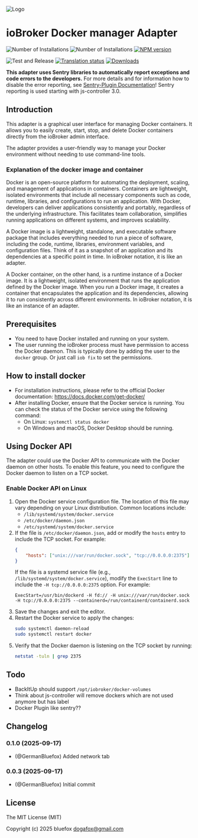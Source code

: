 ![Logo](admin/matter.svg)

# ioBroker Docker manager Adapter

![Number of Installations](http://iobroker.live/badges/matter-installed.svg)
![Number of Installations](http://iobroker.live/badges/matter-stable.svg)
[![NPM version](http://img.shields.io/npm/v/iobroker.matter.svg)](https://www.npmjs.com/package/iobroker.matter)

![Test and Release](https://github.com/ioBroker/ioBroker.matter/workflows/Test%20and%20Release/badge.svg)
[![Translation status](https://weblate.iobroker.net/widgets/adapters/-/matter/svg-badge.svg)](https://weblate.iobroker.net/engage/adapters/?utm_source=widget)
[![Downloads](https://img.shields.io/npm/dm/iobroker.matter.svg)](https://www.npmjs.com/package/iobroker.matter)

**This adapter uses Sentry libraries to automatically report exceptions and code errors to the developers.**
For more details and for information how to disable the error reporting, see [Sentry-Plugin Documentation](https://github.com/ioBroker/plugin-sentry#plugin-sentry)!
Sentry reporting is used starting with js-controller 3.0.

## Introduction

This adapter is a graphical user interface for managing Docker containers.
It allows you to easily create, start, stop, and delete Docker containers directly from the ioBroker admin interface.

The adapter provides a user-friendly way to manage your Docker environment without needing to use command-line tools.

### Explanation of the docker image and container

Docker is an open-source platform for automating the deployment, scaling, and management of applications in containers.
Containers are lightweight, isolated environments that include all necessary components such as code, runtime, libraries, and configurations to run an application.
With Docker, developers can deliver applications consistently and portably, regardless of the underlying infrastructure.
This facilitates team collaboration, simplifies running applications on different systems, and improves scalability.

A Docker image is a lightweight, standalone, and executable software package that includes everything needed to run a piece of software, including the code, runtime, libraries, environment variables, and configuration files.
Think of it as a snapshot of an application and its dependencies at a specific point in time.
In ioBroker notation, it is like an adapter.

A Docker container, on the other hand, is a runtime instance of a Docker image. It is a lightweight, isolated environment that runs the application defined by the Docker image.
When you run a Docker image, it creates a container that encapsulates the application and its dependencies, allowing it to run consistently across different environments.
In ioBroker notation, it is like an instance of an adapter.

## Prerequisites

- You need to have Docker installed and running on your system.
- The user running the ioBroker process must have permission to access the Docker daemon. This is typically done by adding the user to the `docker` group. Or just call `iob fix` to set the permissions.

## How to install docker

- For installation instructions, please refer to the official Docker documentation: https://docs.docker.com/get-docker/
- After installing Docker, ensure that the Docker service is running. You can check the status of the Docker service using the following command:
    - On Linux: `systemctl status docker`
    - On Windows and macOS, Docker Desktop should be running.

## Using Docker API

The adapter could use the Docker API to communicate with the Docker daemon on other hosts. To enable this feature, you need to configure the Docker daemon to listen on a TCP socket.

### Enable Docker API on Linux

1. Open the Docker service configuration file. The location of this file may vary depending on your Linux distribution. Common locations include:
    - `/lib/systemd/system/docker.service`
    - `/etc/docker/daemon.json`
    - `/etc/systemd/system/docker.service`
2. If the file is `/etc/docker/daemon.json`, add or modify the `hosts` entry to include the TCP socket. For example:
    ```json
    {
        "hosts": ["unix:///var/run/docker.sock", "tcp://0.0.0.0:2375"]
    }
    ```
    If the file is a systemd service file (e.g., `/lib/systemd/system/docker.service`), modify the `ExecStart` line to include the `-H tcp://0.0.0.0:2375` option. For example:
    ```
    ExecStart=/usr/bin/dockerd -H fd:// -H unix:///var/run/docker.sock -H tcp://0.0.0.0:2375 --containerd=/run/containerd/containerd.sock 
    ```
3. Save the changes and exit the editor.
4. Restart the Docker service to apply the changes:
    ```bash
    sudo systemctl daemon-reload
    sudo systemctl restart docker
    ```
5. Verify that the Docker daemon is listening on the TCP socket by running:
    ```bash
    netstat -tuln | grep 2375
    ```

## Todo

- BackItUp should support `/opt/iobroker/docker-volumes`
- Think about js-controller will remove dockers which are not used anymore but has label
- Docker Plugin like sentry??

<!--
	Placeholder for the next version (at the beginning of the line):
	### **WORK IN PROGRESS**
-->

## Changelog

### 0.1.0 (2025-09-17)

- (@GermanBluefox) Added network tab

### 0.0.3 (2025-09-17)

- (@GermanBluefox) Initial commit

## License

The MIT License (MIT)

Copyright (c) 2025 bluefox <dogafox@gmail.com>
